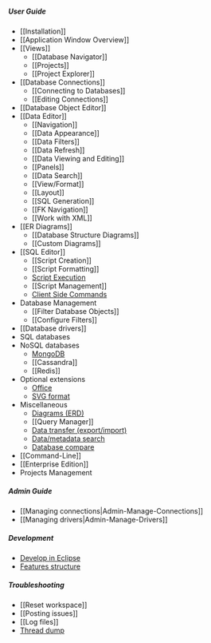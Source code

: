 ##### User Guide
- [[Installation]]
- [[Application Window Overview]]
- [[Views]]
  - [[Database Navigator]]
  - [[Projects]]
  - [[Project Explorer]]
- [[Database Connections]]
  - [[Connecting to Databases]]
  - [[Editing Connections]]
- [[Database Object Editor]]
- [[Data Editor]]
  - [[Navigation]]
  - [[Data Appearance]]
  - [[Data Filters]]
  - [[Data Refresh]]
  - [[Data Viewing and Editing]]
  - [[Panels]]
  - [[Data Search]]
  - [[View/Format]]
  - [[Layout]]
  - [[SQL Generation]]
  - [[FK Navigation]]
  - [[Work with XML]]
- [[ER Diagrams]]
  - [[Database Structure Diagrams]]
  - [[Custom Diagrams]]
- [[SQL Editor]]
  - [[Script Creation]]
  - [[Script Formatting]]
  - [Script Execution](Script-and-Query-Execution)
  - [[Script Management]]
  - [Client Side Commands](Client-side-scripting)
- Database Management
  - [[Filter Database Objects]]
  - [[Configure Filters]]
- [[Database drivers]]
- SQL databases
- NoSQL databases
  - [MongoDB](NoSQL-MongoDB)
  - [[Cassandra]]
  - [[Redis]]
- Optional extensions
  - [Office](Extension-Office)
  - [SVG format](Extension-SVG-Format)
- Miscellaneous
  - [Diagrams (ERD)](ER-Diagrams)
  - [[Query Manager]]
  - [Data transfer (export/import)](Data-transfer)
  - [Data/metadata search](Database-Search)
  - [Database compare](Database-compare)
- [[Command-Line]]
- [[Enterprise Edition]]
- Projects Management

##### Admin Guide
- [[Managing connections|Admin-Manage-Connections]]
- [[Managing drivers|Admin-Manage-Drivers]]

##### Development
- [Develop in Eclipse](Develop-in-Eclipse)
- [Features structure](Features-structure)

##### Troubleshooting
- [[Reset workspace]]
- [[Posting issues]]
- [[Log files]]
- [Thread dump](Making-a-thread-dump)